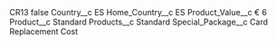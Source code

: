 <?xml version="1.0" encoding="UTF-8"?>
<CustomMetadata xmlns="http://soap.sforce.com/2006/04/metadata" xmlns:xsi="http://www.w3.org/2001/XMLSchema-instance" xmlns:xsd="http://www.w3.org/2001/XMLSchema">
    <label>CR13</label>
    <protected>false</protected>
    <values>
        <field>Country__c</field>
        <value xsi:type="xsd:string">ES</value>
    </values>
    <values>
        <field>Home_Country__c</field>
        <value xsi:type="xsd:string">ES</value>
    </values>
    <values>
        <field>Product_Value__c</field>
        <value xsi:type="xsd:string">€ 6</value>
    </values>
    <values>
        <field>Product__c</field>
        <value xsi:type="xsd:string">Standard</value>
    </values>
    <values>
        <field>Products__c</field>
        <value xsi:type="xsd:string">Standard</value>
    </values>
    <values>
        <field>Special_Package__c</field>
        <value xsi:type="xsd:string">Card Replacement Cost</value>
    </values>
</CustomMetadata>
